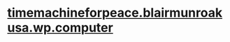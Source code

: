 # [timemachineforpeace.blairmunroakusa.wp.computer](https://timemachineforpeace.blairmunroakusa.wp.computer)

